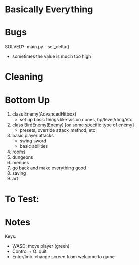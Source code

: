 # Basically Everything

# Bugs
SOLVED?: main.py - set_delta()
- sometimes the value is much too high

# Cleaning


# Bottom Up
1) class Enemy(AdvancedHitbox)
    - set up basic things like vision cones, hp/level/dmg/etc
2) class BirdEnemy(Enemy) [or some specific type of enemy]
    - presets, override attack method, etc
3) basic player attacks
    - swing sword
    - basic abilities
4) rooms
5) dungeons
6) menues
7) go back and make everything good
8) saving
9) art


# To Test:


# Notes
Keys:
- WASD: move player (green)
- Control + Q: quit
- Enter/lmb: change screen from welcome to game
